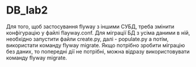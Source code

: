 # DB_lab2
Для того, щоб застосування flyway з іншими СУБД, треба змінити конфігурацію у файлі flayway.conf.
Для міграції БД з усіма даними в ній, необхідно запустити файли create.ру, далі - populate.py а потім, використати команду flyway migrate. 
Якщо потрібно зробити міграцію без даних, то попередні дії не потрібні, можна відразу використовувати команду flyway migrate.

